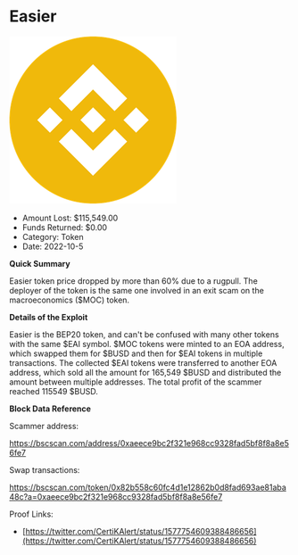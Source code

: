 # Easier
![Easier](/rektimages/Easier.png)
- Amount Lost: $115,549.00
- Funds Returned: $0.00
- Category: Token
- Date: 2022-10-5

**Quick Summary**

Easier token price dropped by more than 60% due to a rugpull. The deployer of the token is the same one involved in an exit scam on the macroeconomics  ($MOC) token.

  


 **Details of the Exploit**

Easier is the BEP20 token, and can't be confused with many other tokens with the same $EAI symbol. $MOC tokens were minted to an EOA address, which swapped them for $BUSD and then for $EAI tokens in multiple transactions. The collected $EAI tokens were transferred to another EOA address, which sold all the amount for 165,549 $BUSD and distributed the amount between multiple addresses. The total profit of the scammer reached 115549 $BUSD.

  


 **Block Data Reference**

Scammer address:

https://bscscan.com/address/0xaeece9bc2f321e968cc9328fad5bf8f8a8e56fe7

  


Swap transactions:

https://bscscan.com/token/0x82b558c60fc4d1e12862b0d8fad693ae81aba48c?a=0xaeece9bc2f321e968cc9328fad5bf8f8a8e56fe7

  



Proof Links:
- [https://twitter.com/CertiKAlert/status/1577754609388486656](https://twitter.com/CertiKAlert/status/1577754609388486656)


